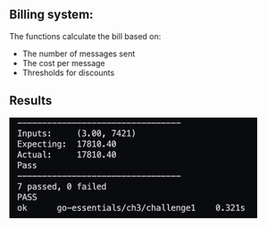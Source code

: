 ## Billing system:

The functions calculate the bill based on:

-   The number of messages sent
-   The cost per message
-   Thresholds for discounts

## Results

<img src="img/result1.png" alt="Game Play 1"
     width="443.66" height="180">
